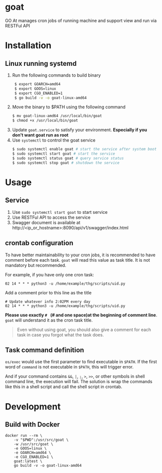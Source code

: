 # goat
GO At manages cron jobs of running machine and support view and run via RESTFul API

# Installation

## Linux running systemd

1. Run the following commands to build binary
   ```bash
    $ export GOARCH=amd64
	$ export GOOS=linux
	$ export CGO_ENABLED=1
	$ go build -v -o goat-linux-amd64
    ```
2. Move the binary to $PATH using the following command
    ```bash
    $ mv goat-linux-amd64 /usr/local/bin/goat
    $ chmod +x /usr/local/bin/goat
    ```
3. Update `goat.service` to satisfy your environment. **Especially if you don't want goat run as root**
4. Use `systemctl` to control the goat service
    ```bash
    $ sudo systemctl enable goat # start the service after system boot
    $ sudo systemctl start goat # start the service
    $ sudo systemctl status goat # query service status
    $ sudo systemctl stop goat # shutdown the service
    ```

# Usage

## Service
1. Use `sudo systemctl start goat` to start service
2. Use RESTFul API to access the service
3. Swagger document is available at http://\<ip_or_hostname\>:8090/api/v1/swagger/index.html

## crontab configuration

To have better maintainability to your cron jobs, it is recommended to have comment before each task. `goat` will read this value as task title. It is not mandatory but recommended.

For example, if you have only one cron task:
```
02 14 * * * python3 -u /home/example/thg/scripts/uid.py
```

Add a comment prior to this line as the title
```
# Update whatever info 2:02PM every day
02 14 * * * python3 -u /home/example/thg/scripts/uid.py
```

**Please use exactly `# ` (# and one space)at the beginning of comment line**. `goat` will understand it as the cron task title.

> Even without using goat, you should also give a comment for each task in case you forgot what the task does.

## Task command definition

`os/exec` would use the first parameter to find executable in `$PATH`. If the first word of `command` is not executable in `$PATH`, this will trigger error.

And if your command contains `&&`, `|`, `;`, `>`, `>>`, or other symbols in shell command line, the execution will fail. The solution is wrap the commands like this in a shell script and call the shell script in crontab.

# Development

## Build with Docker

```
docker run --rm \
    -v "$PWD":/usr/src/goat \
    -w /usr/src/goat \
    -e GOOS=linux \
    -e GOARCH=amd64 \
    -e CGO_ENABLED=1 \
    goat:latest \
    go build -v -o goat-linux-amd64
```

